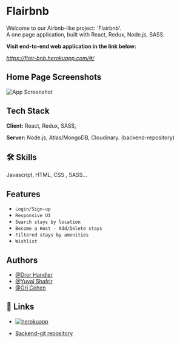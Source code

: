 
# Flairbnb
Welcome to our Airbnb-like project: 'Flairbnb'.   
A one page application, built with React, Redux, Node.js, SASS. 

 **Visit end-to-end web application in the link below:**
 
 *https://flair-bnb.herokuapp.com/#/* 

## Home Page Screenshots

![App Screenshot](https://res.cloudinary.com/dcys8pbcf/image/upload/v1649093191/fbnb_guw4mh.jpg)


## Tech Stack

**Client:** React, Redux, SASS,

**Server:**  Node.js, Atlas/MongoDB, Cloudinary. (backend-repository)


## 🛠 Skills
Javascript, HTML, CSS , SASS...


## Features

- `Login/Sign-up`
- `Responsive UI`
- `Search stays by location`
- `Become a Host - Add/Delete stays`
- `Filtered stays by amenities`
- `Wishlist `                        


## Authors

- [@Dror Handler](https://github.com/Hdror)
- [@Yuval Shafrir](https://github.com/UvalSchaphrear)
- [@Ori Cohen](https://github.com/OriC89)


## 🔗 Links
 - [![herokuapp](https://res.cloudinary.com/dcys8pbcf/image/upload/v1649089030/2_qebfp8.png)](https://flair-bnb.herokuapp.com/#/)

- [Backend-git repository](https://github.com/OriC89/airbnb---backend)

